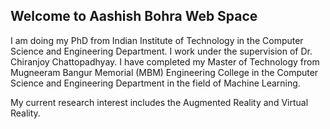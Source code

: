 ## Welcome to Aashish Bohra Web Space
I am doing my PhD from Indian Institute of Technology in the Computer Science and Engineering Department. I work under the supervision of Dr. Chiranjoy Chattopadhyay. I have completed my Master of Technology from Mugneeram Bangur Memorial (MBM) Engineering College in the Computer Science and Engineering Department in the field of Machine Learning.

My current research interest includes the Augmented Reality and Virtual Reality.


